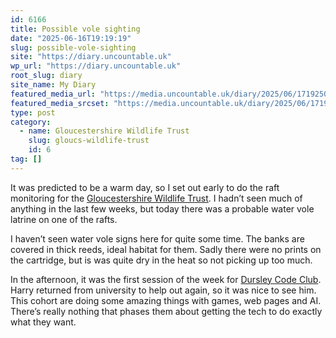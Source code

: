 ```yaml
---
id: 6166
title: Possible vole sighting
date: "2025-06-16T19:19:19"
slug: possible-vole-sighting
site: "https://diary.uncountable.uk"
wp_url: "https://diary.uncountable.uk"
root_slug: diary
site_name: My Diary
featured_media_url: "https://media.uncountable.uk/diary/2025/06/17192505/IMG20250616085140.webp"
featured_media_srcset: "https://media.uncountable.uk/diary/2025/06/17192505/IMG20250616085140-300x164.webp 300w, https://media.uncountable.uk/diary/2025/06/17192505/IMG20250616085140-1024x561.webp 1024w, https://media.uncountable.uk/diary/2025/06/17192505/IMG20250616085140-150x150.webp 150w, https://media.uncountable.uk/diary/2025/06/17192505/IMG20250616085140-640x350.webp 640w, https://media.uncountable.uk/diary/2025/06/17192505/IMG20250616085140.webp 1700w"
type: post
category:
  - name: Gloucestershire Wildlife Trust
    slug: gloucs-wildlife-trust
    id: 6
tag: []
---
```



<p>It was predicted to be a warm day, so I set out early to do the raft monitoring for the <a href="https://www.gloucestershirewildlifetrust.co.uk/volunteer">Gloucestershire Wildlife Trust</a>.  I hadn&#8217;t seen much of anything in the last few weeks, but today there was a probable water vole latrine on one of the rafts.</p>



<p>I haven&#8217;t seen water vole signs here for quite some time.  The banks are covered in thick reeds, ideal habitat for them.  Sadly there were no prints on the cartridge, but is was quite dry in the heat so not picking up too much.</p>



<p>In the afternoon, it was the first session of the week for <a href="https://www.facebook.com/dursleycodeclub">Dursley Code Club</a>.  Harry returned from university to help out again, so it was nice to see him.  This cohort are doing some amazing things with games, web pages and AI.  There&#8217;s really nothing that phases them about getting the tech to do exactly what they want.</p>

